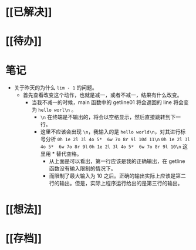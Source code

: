 # [[已解决]]

# [[待办]]

# 笔记
- 关于昨天的为什么 `lim - 1` 的问题。
	- 首先查看改变这个动作，也就是减一，或者不减一，结果有什么改变。
		- 当我不减一的时候，main 函数中的 getline01 将会返回的 line 将会变为 `hello worl\n` 。
			- `\n` 在终端是不输出的，将会以空格显示，然后直接跳转到下一行。
			- 这里不应该会出现 `\n`，我输入的是 `hello world\n`，对其进行标号分析
			   `0h 1e 2l 3l 4o 5*  6w 7o 8r 9l 10d 11\n` 
			   `0h 1e 2l 3l 4o 5*  6w 7o 8r 9l`
			   `0h 1e 2l 3l 4o 5*  6w 7o 8r 9l 10\n`
			   这里用 * 替代空格。
			   - 从上面是可以看出，第一行应该是我的正确输出，在 getline 函数没有输入限制的情况下。
			   - 而限制了最大输入为 10 之后。正确的输出实际上应该是第二行的输出。但是，实际上程序运行给出的是第三行的输出。

# [[想法]]

# [[存档]]